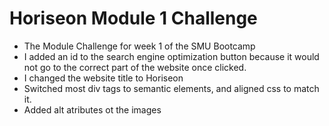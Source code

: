 # Horiseon Module 1 Challenge

- The Module Challenge for week 1 of the SMU Bootcamp
- I added an id to the search engine optimization button because it would not go to the correct part of the website once clicked. 
- I changed the website title to Horiseon
- Switched most div tags to semantic elements, and aligned css to match it.
- Added alt atributes ot the images
